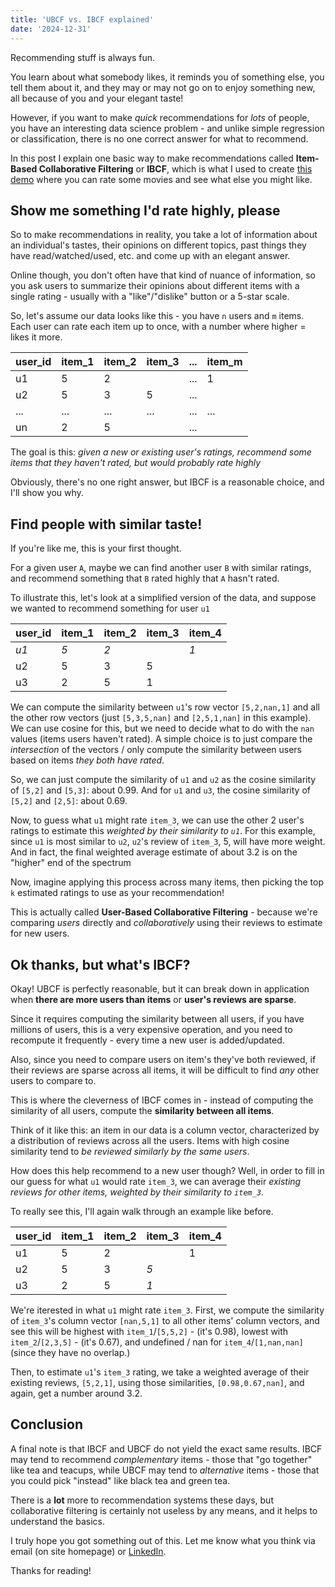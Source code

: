 ```yaml
---
title: 'UBCF vs. IBCF explained'
date: '2024-12-31'
---
```


Recommending stuff is always fun.

You learn about what somebody likes, it reminds you of something else, you tell them about it, and they 
may or may not go on to enjoy something new, all because of you and your elegant taste!

However, if you want to make *quick* recommendations for *lots* of people, you have an interesting data science problem -
and unlike simple regression or classification, there is no one correct answer for what to recommend. 

In this post I explain one basic way to make recommendations called **Item-Based Collaborative Filtering** or **IBCF**, 
which is what I used to create [this demo](/MovieRecommender) where you can rate some movies and see what else you might like.


## Show me something I'd rate highly, please

So to make recommendations in reality, you take a lot of information about an individual's tastes, their 
opinions on different topics, past things they have read/watched/used, etc. and come up with an elegant answer.

Online though, you don't often have that kind of nuance of information, so you ask users to summarize their opinions
about different items with a single rating - usually with a "like"/"dislike" button or a 5-star scale.

So, let's assume our data looks like this - you have `n` users and `m` items. Each user can rate each item up to once, with 
a number where higher = likes it more.

| user_id | item_1 | item_2 | item_3 | ... | item_m |
|---------|--------|--------|--------|-----|--------|
| u1      | 5      | 2      |        | ... | 1      |
| u2      | 5      | 3      | 5      | ... |        |
| ...     | ...    | ...    | ...    | ... | ...    |
| un      | 2      | 5      |        | ... |        |

The goal is this: *given a new or existing user's ratings, recommend some items that they haven't rated, but would probably rate highly*

Obviously, there's no one right answer, but IBCF is a reasonable choice, and I'll show you why.

## Find people with similar taste!

If you're like me, this is your first thought. 

For a given user `A`, maybe we can find another user `B` with similar ratings, and recommend something that `B` rated highly that `A` hasn't rated.

To illustrate this, let's look at a simplified version of the data, and suppose we wanted to recommend something for user `u1`

| user_id | item_1 | item_2 | item_3 | item_4 |
|---------|--------|--------|--------|--------|
| *u1*      | *5*      | *2*      |        | *1*      |
| u2      | 5      | 3      | 5      |        |
| u3      | 2      | 5      | 1      |        |

We can compute the similarity between `u1`'s row vector `[5,2,nan,1]` and all the other row vectors (just `[5,3,5,nan]` and `[2,5,1,nan]` in this example).
We can use cosine for this, but we need to decide what to do with the `nan` values (items users haven't rated). A simple choice is to 
just compare the *intersection* of the vectors / only compute the similarity between users based on items *they both have rated*.

So, we can just compute the similarity of `u1` and `u2` as the cosine similarity of `[5,2]` and `[5,3]`: about 0.99. And for `u1` and `u3`, the cosine 
similarity of `[5,2]` and `[2,5]`: about 0.69.

Now, to guess what `u1` might rate `item_3`, we can use the other 2 user's ratings to estimate this *weighted by their similarity to `u1`*. 
For this example, since `u1` is most similar to `u2`, `u2`'s review of `item_3`, 5, will have more weight. And in fact, the final
weighted average estimate of about 3.2 is on the "higher" end of the spectrum

Now, imagine applying this process across many items, then picking the 
top `k` estimated ratings to use as your recommendation! 

This is actually called **User-Based Collaborative Filtering** - because we're comparing *users* directly and *collaboratively* using their
reviews to estimate for new users.

## Ok thanks, but what's IBCF?

Okay! UBCF is perfectly reasonable, but it can break down in application when **there are more users than items** 
or **user's reviews are sparse**.

Since it requires computing the similarity between all users, if you have millions of users, this is a very expensive operation,
and you need to recompute it frequently - every time a new user is added/updated.

Also, since you need to compare users on item's they've both reviewed, if their reviews are sparse across all items, it will be 
difficult to find *any* other users to compare to.

This is where the cleverness of IBCF comes in - instead of computing the similarity of all users, compute the **similarity between all items**.

Think of it like this: an item in our data is a column vector, characterized by a distribution of reviews across all the users. Items with high 
cosine similarity tend to *be reviewed similarly by the same users*. 

How does this help recommend to a new user though? Well, in order to fill in our guess for what `u1` would rate `item_3`, 
we can average their *existing reviews for other items, weighted by their similarity to `item_3`*.

To really see this, I'll again walk through an example like before.

| user_id | item_1 | item_2 | item_3 | item_4 |
|---------|--------|--------|--------|--------|
| u1      | 5      | 2      |        | 1      |
| u2      | 5      | 3      | *5*      |        |
| u3      | 2      | 5      | *1*      |        |

We're iterested in what `u1` might rate `item_3`. First, we compute the similarity of `item_3`'s column vector `[nan,5,1]` to all other items' column
vectors, and see this will be highest with `item_1`/`[5,5,2]` - (it's 0.98), lowest with `item_2`/`[2,3,5]` - (it's 0.67), and undefined / nan for
 `item_4`/`[1,nan,nan]` (since they have
no overlap.)

Then, to estimate `u1`'s `item_3` rating, we take a weighted average of their existing reviews, `[5,2,1]`, using those similarities, `[0.98,0.67,nan]`, and 
again, get a number around 3.2.

## Conclusion

A final note is that IBCF and UBCF do not yield the exact same results. IBCF may tend to recommend *complementary* items - those that 
"go together" like tea and teacups, while UBCF may tend to *alternative* items - those that you could pick "instead" like black tea and green tea.

There is a **lot** more to recommendation systems these days, but collaborative filtering is certainly not useless by any means, and it
helps to understand the basics. 

I truly hope you got something out of this. Let me know what you think via email (on site homepage) or [LinkedIn](https://linkedin.com/in/jeremiah-crowell).

Thanks for reading!






